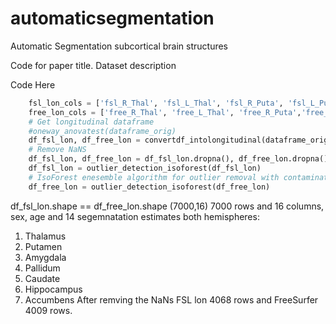 # automaticsegmentation
Automatic Segmentation subcortical brain structures

Code for paper title.
Dataset description

Code Here
```python
	fsl_lon_cols = ['fsl_R_Thal', 'fsl_L_Thal', 'fsl_R_Puta', 'fsl_L_Puta','fsl_R_Amyg', 'fsl_L_Amyg', 'fsl_R_Pall', 'fsl_L_Pall', 'fsl_R_Caud','fsl_L_Caud', 'fsl_R_Hipp', 'fsl_L_Hipp', 'fsl_R_Accu', 'fsl_L_Accu']
	free_lon_cols = ['free_R_Thal', 'free_L_Thal', 'free_R_Puta','free_L_Puta', 'free_R_Amyg', 'free_L_Amyg', 'free_R_Pall','free_L_Pall', 'free_R_Caud', 'free_L_Caud', 'free_R_Hipp','free_L_Hipp', 'free_R_Accu', 'free_L_Accu']
	# Get longitudinal dataframe
	#oneway_anovatest(dataframe_orig)
	df_fsl_lon, df_free_lon = convertdf_intolongitudinal(dataframe_orig)
	# Remove NaNS
	df_fsl_lon, df_free_lon = df_fsl_lon.dropna(), df_free_lon.dropna()
	df_fsl_lon = outlier_detection_isoforest(df_fsl_lon)
	# IsoForest enesemble algorithm for outlier removal with contaminatio parameter (0,1) 
	df_free_lon = outlier_detection_isoforest(df_free_lon)
```
df_fsl_lon.shape == df_free_lon.shape (7000,16)
7000 rows and 16 columns, sex, age and 14 segemnatation estimates both hemispheres:
1. Thalamus
2. Putamen 
3. Amygdala 
4. Pallidum 
5. Caudate 
6. Hippocampus 
7. Accumbens
After remving the NaNs FSL lon 4068 rows and FreeSurfer 4009 rows.

